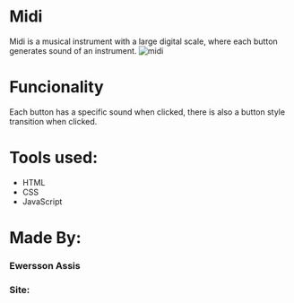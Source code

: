 #  Midi
Midi is a musical instrument with a large digital scale, where each button generates sound of an instrument.
![midi](https://github.com/oewersson/project-midi/assets/124937659/16a8afba-13e8-4580-aaf4-0453648daf2b)

#  Funcionality 




Each button has a specific sound when clicked, there is also a button style transition when clicked.

# Tools used: 

- HTML
- CSS
- JavaScript

# Made By: 

 <h3> Ewersson Assis </h3>

  <h3> Site: </h3>




